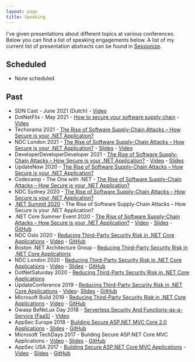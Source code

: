 ```yaml
---
layout: page
title: Speaking
---
```


I've given presentations about different topics at various conferences. Below you can find a list of speaking engagements below. A list of my current list of presentation abstracts can be found in [Sessionize](https://sessionize.com/nielstanis/).

## Scheduled

- None scheduled

## Past
- SDN Cast - June 2021 (Dutch) - [Video](https://www.youtube.com/watch?v=_3ufFpvvUts&list=PLC5P51a_60YH91NE65bmUXgVxPsfCaxtC&index=3)
- DotNetFlix - May 2021 - [How to secure your software supply chain]() - [Video](https://www.youtube.com/watch?v=J95hRshfF5w)
- Techorama 2021 - [The Rise of Software Supply-Chain Attacks – How Secure is your .NET Application?](https://www.techorama.nl/agenda/session/the-rise-of-software-supplychain-attacks-how-secure-is-your-net-application/)
- NDC London 2021 - [The Rise of Software Supply-Chain Attacks – How Secure is your .NET Application?](https://ndc-london.com/agenda/the-rise-of-software-supply-chain-attacks-how-secure-is-your-net-application-05do/00ql86xtiwj) - [Slides]() - [Video](https://www.youtube.com/watch?v=yiNHhaX-adY)
- DeveloperDeveloperDeveloper 2021 - [The Rise of Software Supply-Chain Attacks – How Secure is your .NET Application?](https://www.developerdeveloperdeveloper.com/) - [Video](https://www.youtube.com/watch?v=5RDfmyBGLcA) - [Slides](https://github.com/nielstanis/ddd2020/blob/main/Slides/DDD2020-supplychain.pdf)
- UpdateNow 2020 - [The Rise of Software Supply-Chain Attacks – How Secure is your .NET Application?](https://www.updateconference.net/en/2020/session/the-rise-of-software-supply-chain-attacks-%E2%80%93-how-secure-is-your--net-application-)
- Codecamp - The One with .NET - [The Rise of Software Supply-Chain Attacks – How Secure is your .NET Application?](https://codecamp.ro/dot-net-conference#speakers)
- NDC Sydney 2020 - [The Rise of Software Supply-Chain Attacks – How Secure is your .NET Application?](https://ndcsydney.com/agenda/the-rise-of-software-supply-chain-attacks-how-secure-is-your-net-application-0fir/0vmum2zcdls)
- [.NET Summit 2020](https://dotnetsummit.by/#speakers/) - The Rise of Software Supply-Chain Attacks – How Secure is your .NET Application?
- .NET Core Summer Event 2020 - [The Rise of Software Supply-Chain Attacks – How Secure is your .NET Application?](https://www.dncse.nl/sessions/the-rise-of-software-supply-chain-attacks-how-secure-is-your-net-application/) - [Video](https://www.youtube.com/watch?v=Pl7fiNbJAd4&t=14303s) - [Slides](https://github.com/nielstanis/dncse2020/blob/main/Slides/DNCSE2020-RiseOfSupplyChainAttacks-Notes.pdf) - [GitHub](https://github.com/nielstanis/dncse2020/)
- NDC Oslo 2020 - [Reducing Third-Party Security Risk in .NET Core Applications](https://ndcoslo.com/talk/reducing-third-party-security-risk-in-net-core-applications/) - [Video](https://www.youtube.com/watch?v=XAPP-hM4ZPQ) - [GitHub](https://github.com/nielstanis/ndclondon2020/)
- Boston .NET Architecture Group - [Reducing Third-Party Security Risk in .NET Core Applications](https://www.meetup.com/en-AU/Boston-NET-Architecture-Group/events/bbjgjrybcjbwb/)
- NDC London 2020 - [Reducing Third-Party Security Risk in .NET Core Applications](https://ndc-london.com/talk/reducing-third-party-security-risk-in-net-core-applications/) - [Video](https://www.youtube.com/watch?v=jA72XrgB_gw) - [Slides](https://github.com/nielstanis/ndclondon2020/blob/master/Slides/NDCSlides.pdf) - [GitHub](https://github.com/nielstanis/ndclondon2020/)
- DotNetSaturday 2020 - [Reducing Third-Party Security Risk in .NET Core Applications](https://dotnedsaturday.nl/sessions/reducing-third-party-security-risk-in-net-core-applications/)
- UpdateConference 2019 - [Reducing Third-Party Security Risk in .NET Core Applications](https://www.updateconference.net/en/2019/speaker/niels-tanis) - [Video](https://www.youtube.com/watch?v=OSrWTxnoMuI)- [Slides](https://github.com/nielstanis/updateconf2019/blob/master/Slides/UpdateConferenceFinal.pdf) - [GitHub](https://github.com/nielstanis/updateconf2019/)
- Microsoft Build 2019 - [Reducing Third-Party Security Risk in .NET Core Applications](https://mybuild.techcommunity.microsoft.com/sessions/77171) - [Video](https://www.youtube.com/watch?v=2QogqhYnsl0) - [GitHub](https://github.com/nielstanis/msbuild2019)
- Owasp BeNeLux Day 2018 - [Serverless Security And Functions-as-a-Service (FaaS)](https://wiki.owasp.org/index.php/OWASP_BeNeLux-Days_2018) - [Video](https://www.youtube.com/watch?v=wuvGmXN0n6Q)
- AppSec Europe 2018 - [Building Secure ASP.NET MVC Core 2.0 Applications](https://appseceurope2018a.sched.com/event/EgXl/building-secure-aspnet-core-mvc-20-applications) - [Slides](https://github.com/nielstanis/AppSecEU2018/blob/master/Slides/AppSecEU%2B-%2BBuilding%2BSecure%2BASP.NET%2BCore%2B2.0%2BMVC%2BApplications.pdf) - [GitHub](https://github.com/nielstanis/AppSecEU2018/)
- Microsoft TechDays 2017 - Building Secure ASP.NET Core MVC Applications - [Video](https://www.youtube.com/watch?v=HmZe6_bXjts) - [Slides](https://github.com/nielstanis/TechDays2017/blob/master/Slides/Building%20Secure%20ASP.NET%20Core%20MVC%20Applications.pdf) - [GitHub](https://github.com/nielstanis/TechDays2017)
- AppSec USA 2017 - [Building Secure ASP.NET Core MVC Applications](https://appsecusa2017.sched.com/event/B25s/building-secure-aspnet-core-mvc-applications?iframe=yes&w=100%&sidebar=no&bg=no) - [Video](https://www.youtube.com/watch?v=0LAQZDNty0E) - [Slides](https://github.com/nielstanis/AppSecUSA2017/blob/master/Slides/AppSecUS%20-%20Building%20Secure%20ASP.NET%20Core%20MVC%20Applications.pdf) - [GitHub](https://github.com/nielstanis/AppSecUSA2017)

